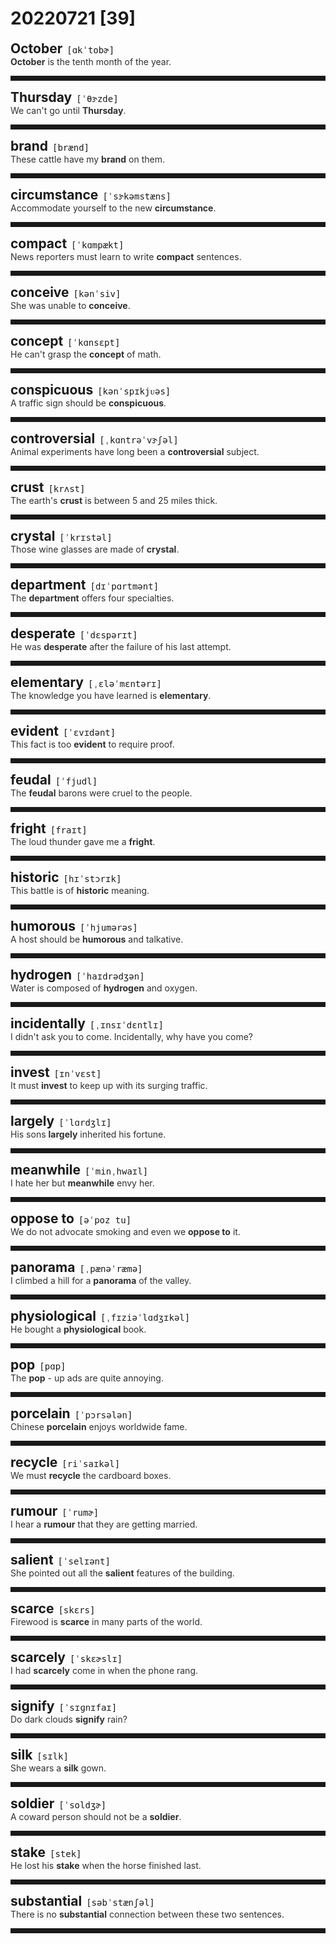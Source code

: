 <style>
/*不显示details的三角符号*/
details > summary::marker {
    display: none;
    content: none;
}
/*去掉外边框*/
details summary{
    outline:none;
    cursor:pointer;/*鼠标放上去之后变成手型*/
}
/*去掉前面默认的小黑三角*/
details summary::-webkit-details-marker{
    display:none; 
}
</style>
# 20220721 [39]  

<div style="display: flex;align-items: baseline;">
    <h2 style="margin-bottom: 0;margin-top: 0">October</h2>
    <p style="padding:0 .5em; margin: 0;font-family: monospace;">[ɑkˈtobɚ]</p>
    <p class="interpretation_21379" style="display:none ;padding:0 .5em; margin: 0; white-space: nowrap;overflow: hidden;text-overflow: ellipsis;">n. 十月</p>
</div>
<details class="details_21379">
    <summary style="color: #303030;"><strong>October</strong> is the tenth month of the year.</summary>
    十月是一年中的第十个月。
</details>
<hr style="padding-bottom: 0.5em;" />


<div style="display: flex;align-items: baseline;">
    <h2 style="margin-bottom: 0;margin-top: 0">Thursday</h2>
    <p style="padding:0 .5em; margin: 0;font-family: monospace;">[ˈθɝzde]</p>
    <p class="interpretation_21379" style="display:none ;padding:0 .5em; margin: 0; white-space: nowrap;overflow: hidden;text-overflow: ellipsis;">n. 星期四</p>
</div>
<details class="details_21379">
    <summary style="color: #303030;">We can't go until <strong>Thursday</strong>.</summary>
    我们要到星期四才能去。
</details>
<hr style="padding-bottom: 0.5em;" />


<div style="display: flex;align-items: baseline;">
    <h2 style="margin-bottom: 0;margin-top: 0">brand</h2>
    <p style="padding:0 .5em; margin: 0;font-family: monospace;">[brænd]</p>
    <p class="interpretation_21379" style="display:none ;padding:0 .5em; margin: 0; white-space: nowrap;overflow: hidden;text-overflow: ellipsis;">n. 品牌；商标；烙印
v. 侮辱；铭刻于； 加商标于；打烙印于</p>
</div>
<details class="details_21379">
    <summary style="color: #303030;">These cattle have my <strong>brand</strong> on them.</summary>
    这些牛身上打了烙印，标明是我的牛。
</details>
<hr style="padding-bottom: 0.5em;" />


<div style="display: flex;align-items: baseline;">
    <h2 style="margin-bottom: 0;margin-top: 0">circumstance</h2>
    <p style="padding:0 .5em; margin: 0;font-family: monospace;">[ˈsɝkəmstæns]</p>
    <p class="interpretation_21379" style="display:none ;padding:0 .5em; margin: 0; white-space: nowrap;overflow: hidden;text-overflow: ellipsis;">n. 环境；情况</p>
</div>
<details class="details_21379">
    <summary style="color: #303030;">Accommodate yourself to the new <strong>circumstance</strong>.</summary>
    你应适应新环境。
</details>
<hr style="padding-bottom: 0.5em;" />


<div style="display: flex;align-items: baseline;">
    <h2 style="margin-bottom: 0;margin-top: 0">compact</h2>
    <p style="padding:0 .5em; margin: 0;font-family: monospace;">[ˈkɑmpækt]</p>
    <p class="interpretation_21379" style="display:none ;padding:0 .5em; margin: 0; white-space: nowrap;overflow: hidden;text-overflow: ellipsis;">adj. 紧密的；小型的
n. 化妆粉盒；合约，协定</p>
</div>
<details class="details_21379">
    <summary style="color: #303030;">News reporters must learn to write <strong>compact</strong> sentences.</summary>
    新闻记者必须学会写紧凑的句子。
</details>
<hr style="padding-bottom: 0.5em;" />


<div style="display: flex;align-items: baseline;">
    <h2 style="margin-bottom: 0;margin-top: 0">conceive</h2>
    <p style="padding:0 .5em; margin: 0;font-family: monospace;">[kənˈsiv]</p>
    <p class="interpretation_21379" style="display:none ;padding:0 .5em; margin: 0; white-space: nowrap;overflow: hidden;text-overflow: ellipsis;">v. 构思；设想；怀孕</p>
</div>
<details class="details_21379">
    <summary style="color: #303030;">She was unable to <strong>conceive</strong>.</summary>
    她没有怀孕的能力。
</details>
<hr style="padding-bottom: 0.5em;" />


<div style="display: flex;align-items: baseline;">
    <h2 style="margin-bottom: 0;margin-top: 0">concept</h2>
    <p style="padding:0 .5em; margin: 0;font-family: monospace;">[ˈkɑnsɛpt]</p>
    <p class="interpretation_21379" style="display:none ;padding:0 .5em; margin: 0; white-space: nowrap;overflow: hidden;text-overflow: ellipsis;">n. 观念，概念</p>
</div>
<details class="details_21379">
    <summary style="color: #303030;">He can't grasp the <strong>concept</strong> of math.</summary>
    他不能掌握数学的概念。
</details>
<hr style="padding-bottom: 0.5em;" />


<div style="display: flex;align-items: baseline;">
    <h2 style="margin-bottom: 0;margin-top: 0">conspicuous</h2>
    <p style="padding:0 .5em; margin: 0;font-family: monospace;">[kənˈspɪkjᴜəs]</p>
    <p class="interpretation_21379" style="display:none ;padding:0 .5em; margin: 0; white-space: nowrap;overflow: hidden;text-overflow: ellipsis;">adj. 显著的；显眼的；显而易见的</p>
</div>
<details class="details_21379">
    <summary style="color: #303030;">A traffic sign should be <strong>conspicuous</strong>.</summary>
    交通标志应该明显。
</details>
<hr style="padding-bottom: 0.5em;" />


<div style="display: flex;align-items: baseline;">
    <h2 style="margin-bottom: 0;margin-top: 0">controversial</h2>
    <p style="padding:0 .5em; margin: 0;font-family: monospace;">[ˌkɑntrəˈvɝʃəl]</p>
    <p class="interpretation_21379" style="display:none ;padding:0 .5em; margin: 0; white-space: nowrap;overflow: hidden;text-overflow: ellipsis;">adj. 有争议的</p>
</div>
<details class="details_21379">
    <summary style="color: #303030;">Animal experiments have long been a <strong>controversial</strong> subject.</summary>
    很久以来，动物实验都是一个备受争议的话题。
</details>
<hr style="padding-bottom: 0.5em;" />


<div style="display: flex;align-items: baseline;">
    <h2 style="margin-bottom: 0;margin-top: 0">crust</h2>
    <p style="padding:0 .5em; margin: 0;font-family: monospace;">[krʌst]</p>
    <p class="interpretation_21379" style="display:none ;padding:0 .5em; margin: 0; white-space: nowrap;overflow: hidden;text-overflow: ellipsis;">n. 外壳；硬壳；面包皮；地壳</p>
</div>
<details class="details_21379">
    <summary style="color: #303030;">The earth's <strong>crust</strong> is between 5 and 25 miles thick.</summary>
    地壳有五至二十五英里厚。
</details>
<hr style="padding-bottom: 0.5em;" />


<div style="display: flex;align-items: baseline;">
    <h2 style="margin-bottom: 0;margin-top: 0">crystal</h2>
    <p style="padding:0 .5em; margin: 0;font-family: monospace;">[ˈkrɪstəl]</p>
    <p class="interpretation_21379" style="display:none ;padding:0 .5em; margin: 0; white-space: nowrap;overflow: hidden;text-overflow: ellipsis;">n. 水晶；结晶
adj. 晶体的</p>
</div>
<details class="details_21379">
    <summary style="color: #303030;">Those wine glasses are made of <strong>crystal</strong>.</summary>
    那些酒杯是用水晶做的。
</details>
<hr style="padding-bottom: 0.5em;" />


<div style="display: flex;align-items: baseline;">
    <h2 style="margin-bottom: 0;margin-top: 0">department</h2>
    <p style="padding:0 .5em; margin: 0;font-family: monospace;">[dɪˈpɑrtmənt]</p>
    <p class="interpretation_21379" style="display:none ;padding:0 .5em; margin: 0; white-space: nowrap;overflow: hidden;text-overflow: ellipsis;">n. 部门；系；部</p>
</div>
<details class="details_21379">
    <summary style="color: #303030;">The <strong>department</strong> offers four specialties.</summary>
    这个系有四个专业。
</details>
<hr style="padding-bottom: 0.5em;" />


<div style="display: flex;align-items: baseline;">
    <h2 style="margin-bottom: 0;margin-top: 0">desperate</h2>
    <p style="padding:0 .5em; margin: 0;font-family: monospace;">[ˈdɛspərɪt]</p>
    <p class="interpretation_21379" style="display:none ;padding:0 .5em; margin: 0; white-space: nowrap;overflow: hidden;text-overflow: ellipsis;">adj. 绝望的；不顾一切的；拼死的；极度渴望的</p>
</div>
<details class="details_21379">
    <summary style="color: #303030;">He was <strong>desperate</strong> after the failure of his last attempt.</summary>
    最后一次尝试失败后，他绝望了。
</details>
<hr style="padding-bottom: 0.5em;" />


<div style="display: flex;align-items: baseline;">
    <h2 style="margin-bottom: 0;margin-top: 0">elementary</h2>
    <p style="padding:0 .5em; margin: 0;font-family: monospace;">[ˌɛləˈmɛntərɪ]</p>
    <p class="interpretation_21379" style="display:none ;padding:0 .5em; margin: 0; white-space: nowrap;overflow: hidden;text-overflow: ellipsis;">adj. 基本的；初级的</p>
</div>
<details class="details_21379">
    <summary style="color: #303030;">The knowledge you have learned is <strong>elementary</strong>.</summary>
    你所学到的知识都是基础的。
</details>
<hr style="padding-bottom: 0.5em;" />


<div style="display: flex;align-items: baseline;">
    <h2 style="margin-bottom: 0;margin-top: 0">evident</h2>
    <p style="padding:0 .5em; margin: 0;font-family: monospace;">[ˈɛvɪdənt]</p>
    <p class="interpretation_21379" style="display:none ;padding:0 .5em; margin: 0; white-space: nowrap;overflow: hidden;text-overflow: ellipsis;">adj. 明显的</p>
</div>
<details class="details_21379">
    <summary style="color: #303030;">This fact is too <strong>evident</strong> to require proof.</summary>
    这事实很明显，用不着证明。
</details>
<hr style="padding-bottom: 0.5em;" />


<div style="display: flex;align-items: baseline;">
    <h2 style="margin-bottom: 0;margin-top: 0">feudal</h2>
    <p style="padding:0 .5em; margin: 0;font-family: monospace;">[ˈfjudl]</p>
    <p class="interpretation_21379" style="display:none ;padding:0 .5em; margin: 0; white-space: nowrap;overflow: hidden;text-overflow: ellipsis;">adj. 封建的；封建制度的</p>
</div>
<details class="details_21379">
    <summary style="color: #303030;">The <strong>feudal</strong> barons were cruel to the people.</summary>
    封建贵族对人民很残酷。
</details>
<hr style="padding-bottom: 0.5em;" />


<div style="display: flex;align-items: baseline;">
    <h2 style="margin-bottom: 0;margin-top: 0">fright</h2>
    <p style="padding:0 .5em; margin: 0;font-family: monospace;">[fraɪt]</p>
    <p class="interpretation_21379" style="display:none ;padding:0 .5em; margin: 0; white-space: nowrap;overflow: hidden;text-overflow: ellipsis;">n. 惊吓；恐怖；惊骇</p>
</div>
<details class="details_21379">
    <summary style="color: #303030;">The loud thunder gave me a <strong>fright</strong>.</summary>
    这声响雷吓了我一大跳。
</details>
<hr style="padding-bottom: 0.5em;" />


<div style="display: flex;align-items: baseline;">
    <h2 style="margin-bottom: 0;margin-top: 0">historic</h2>
    <p style="padding:0 .5em; margin: 0;font-family: monospace;">[hɪˈstɔrɪk]</p>
    <p class="interpretation_21379" style="display:none ;padding:0 .5em; margin: 0; white-space: nowrap;overflow: hidden;text-overflow: ellipsis;">adj. 有历史意义的；历史性的</p>
</div>
<details class="details_21379">
    <summary style="color: #303030;">This battle is of <strong>historic</strong> meaning.</summary>
    这一战具有历史意义。
</details>
<hr style="padding-bottom: 0.5em;" />


<div style="display: flex;align-items: baseline;">
    <h2 style="margin-bottom: 0;margin-top: 0">humorous</h2>
    <p style="padding:0 .5em; margin: 0;font-family: monospace;">[ˈhjumərəs]</p>
    <p class="interpretation_21379" style="display:none ;padding:0 .5em; margin: 0; white-space: nowrap;overflow: hidden;text-overflow: ellipsis;">adj. 幽默的；风趣的</p>
</div>
<details class="details_21379">
    <summary style="color: #303030;">A host should be <strong>humorous</strong> and talkative.</summary>
    一个主持人应该是幽默和健谈的。
</details>
<hr style="padding-bottom: 0.5em;" />


<div style="display: flex;align-items: baseline;">
    <h2 style="margin-bottom: 0;margin-top: 0">hydrogen</h2>
    <p style="padding:0 .5em; margin: 0;font-family: monospace;">[ˈhaɪdrədʒən]</p>
    <p class="interpretation_21379" style="display:none ;padding:0 .5em; margin: 0; white-space: nowrap;overflow: hidden;text-overflow: ellipsis;">n. 氢</p>
</div>
<details class="details_21379">
    <summary style="color: #303030;">Water is composed of <strong>hydrogen</strong> and oxygen.</summary>
    水是由氢和氧组成的。
</details>
<hr style="padding-bottom: 0.5em;" />


<div style="display: flex;align-items: baseline;">
    <h2 style="margin-bottom: 0;margin-top: 0">incidentally</h2>
    <p style="padding:0 .5em; margin: 0;font-family: monospace;">[ˌɪnsɪˈdɛntlɪ]</p>
    <p class="interpretation_21379" style="display:none ;padding:0 .5em; margin: 0; white-space: nowrap;overflow: hidden;text-overflow: ellipsis;">adv. 附带地；偶然地；顺便地</p>
</div>
<details class="details_21379">
    <summary style="color: #303030;">I didn't ask you to come. Incidentally, why have you come?</summary>
    我没有叫你来。顺便问一下，你为什么过来？
</details>
<hr style="padding-bottom: 0.5em;" />


<div style="display: flex;align-items: baseline;">
    <h2 style="margin-bottom: 0;margin-top: 0">invest</h2>
    <p style="padding:0 .5em; margin: 0;font-family: monospace;">[ɪnˈvɛst]</p>
    <p class="interpretation_21379" style="display:none ;padding:0 .5em; margin: 0; white-space: nowrap;overflow: hidden;text-overflow: ellipsis;">v. 投资；投入</p>
</div>
<details class="details_21379">
    <summary style="color: #303030;">It must <strong>invest</strong> to keep up with its surging traffic.</summary>
    投入必须跟得上日益繁忙的交通。
</details>
<hr style="padding-bottom: 0.5em;" />


<div style="display: flex;align-items: baseline;">
    <h2 style="margin-bottom: 0;margin-top: 0">largely</h2>
    <p style="padding:0 .5em; margin: 0;font-family: monospace;">[ˈlɑrdʒlɪ]</p>
    <p class="interpretation_21379" style="display:none ;padding:0 .5em; margin: 0; white-space: nowrap;overflow: hidden;text-overflow: ellipsis;">adv. 大部分地；主要地；大量地</p>
</div>
<details class="details_21379">
    <summary style="color: #303030;">His sons <strong>largely</strong> inherited his fortune.</summary>
    他的儿子们继承了他的大部分遗产。
</details>
<hr style="padding-bottom: 0.5em;" />


<div style="display: flex;align-items: baseline;">
    <h2 style="margin-bottom: 0;margin-top: 0">meanwhile</h2>
    <p style="padding:0 .5em; margin: 0;font-family: monospace;">[ˈminˌhwaɪl]</p>
    <p class="interpretation_21379" style="display:none ;padding:0 .5em; margin: 0; white-space: nowrap;overflow: hidden;text-overflow: ellipsis;">adv. 与此同时；在此期间</p>
</div>
<details class="details_21379">
    <summary style="color: #303030;">I hate her but <strong>meanwhile</strong> envy her.</summary>
    我讨厌她，但同时又羡慕她。
</details>
<hr style="padding-bottom: 0.5em;" />


<div style="display: flex;align-items: baseline;">
    <h2 style="margin-bottom: 0;margin-top: 0">oppose to</h2>
    <p style="padding:0 .5em; margin: 0;font-family: monospace;">[əˈpoz tu]</p>
    <p class="interpretation_21379" style="display:none ;padding:0 .5em; margin: 0; white-space: nowrap;overflow: hidden;text-overflow: ellipsis;">phrase. 反对</p>
</div>
<details class="details_21379">
    <summary style="color: #303030;">We do not advocate smoking and even we <strong>oppose to</strong> it.</summary>
    我们不提倡甚至反对吸烟。
</details>
<hr style="padding-bottom: 0.5em;" />


<div style="display: flex;align-items: baseline;">
    <h2 style="margin-bottom: 0;margin-top: 0">panorama</h2>
    <p style="padding:0 .5em; margin: 0;font-family: monospace;">[ˌpænəˈræmə]</p>
    <p class="interpretation_21379" style="display:none ;padding:0 .5em; margin: 0; white-space: nowrap;overflow: hidden;text-overflow: ellipsis;">n. 全景；概论</p>
</div>
<details class="details_21379">
    <summary style="color: #303030;">I climbed a hill for a <strong>panorama</strong> of the valley.</summary>
    我爬上小山看山谷的全景。
</details>
<hr style="padding-bottom: 0.5em;" />


<div style="display: flex;align-items: baseline;">
    <h2 style="margin-bottom: 0;margin-top: 0">physiological</h2>
    <p style="padding:0 .5em; margin: 0;font-family: monospace;">[ˌfɪziəˈlɑdʒɪkəl]</p>
    <p class="interpretation_21379" style="display:none ;padding:0 .5em; margin: 0; white-space: nowrap;overflow: hidden;text-overflow: ellipsis;">adj. 生理学的</p>
</div>
<details class="details_21379">
    <summary style="color: #303030;">He bought a <strong>physiological</strong> book.</summary>
    他买了一本生理学方面的书。
</details>
<hr style="padding-bottom: 0.5em;" />


<div style="display: flex;align-items: baseline;">
    <h2 style="margin-bottom: 0;margin-top: 0">pop</h2>
    <p style="padding:0 .5em; margin: 0;font-family: monospace;">[pɑp]</p>
    <p class="interpretation_21379" style="display:none ;padding:0 .5em; margin: 0; white-space: nowrap;overflow: hidden;text-overflow: ellipsis;">n. 砰的一声；流行音乐；汽水
v. 发出砰的一声；突然地行动
adj. 流行的；通俗的
adv. 砰地</p>
</div>
<details class="details_21379">
    <summary style="color: #303030;">The <strong>pop</strong> - up ads are quite annoying.</summary>
    弹出式广告真使人恼。
</details>
<hr style="padding-bottom: 0.5em;" />


<div style="display: flex;align-items: baseline;">
    <h2 style="margin-bottom: 0;margin-top: 0">porcelain</h2>
    <p style="padding:0 .5em; margin: 0;font-family: monospace;">[ˈpɔrsələn]</p>
    <p class="interpretation_21379" style="display:none ;padding:0 .5em; margin: 0; white-space: nowrap;overflow: hidden;text-overflow: ellipsis;">n. 瓷；瓷器</p>
</div>
<details class="details_21379">
    <summary style="color: #303030;">Chinese <strong>porcelain</strong> enjoys worldwide fame.</summary>
    中国的瓷器闻名世界。
</details>
<hr style="padding-bottom: 0.5em;" />


<div style="display: flex;align-items: baseline;">
    <h2 style="margin-bottom: 0;margin-top: 0">recycle</h2>
    <p style="padding:0 .5em; margin: 0;font-family: monospace;">[riˈsaɪkəl]</p>
    <p class="interpretation_21379" style="display:none ;padding:0 .5em; margin: 0; white-space: nowrap;overflow: hidden;text-overflow: ellipsis;">v. 再循环</p>
</div>
<details class="details_21379">
    <summary style="color: #303030;">We must <strong>recycle</strong> the cardboard boxes.</summary>
    我们必须循环使用纸盒子。
</details>
<hr style="padding-bottom: 0.5em;" />


<div style="display: flex;align-items: baseline;">
    <h2 style="margin-bottom: 0;margin-top: 0">rumour</h2>
    <p style="padding:0 .5em; margin: 0;font-family: monospace;">[ˈrumɚ]</p>
    <p class="interpretation_21379" style="display:none ;padding:0 .5em; margin: 0; white-space: nowrap;overflow: hidden;text-overflow: ellipsis;">n. 谣言
v. 谣传</p>
</div>
<details class="details_21379">
    <summary style="color: #303030;">I hear a <strong>rumour</strong> that they are getting married.</summary>
    我听到传闻，说他们要结婚了。
</details>
<hr style="padding-bottom: 0.5em;" />


<div style="display: flex;align-items: baseline;">
    <h2 style="margin-bottom: 0;margin-top: 0">salient</h2>
    <p style="padding:0 .5em; margin: 0;font-family: monospace;">[ˈselɪənt]</p>
    <p class="interpretation_21379" style="display:none ;padding:0 .5em; margin: 0; white-space: nowrap;overflow: hidden;text-overflow: ellipsis;">adj. 突出的；显著的；重要的
n. 突出部分</p>
</div>
<details class="details_21379">
    <summary style="color: #303030;">She pointed out all the <strong>salient</strong> features of the building.</summary>
    她指出了该建筑物的全部显著特征。
</details>
<hr style="padding-bottom: 0.5em;" />


<div style="display: flex;align-items: baseline;">
    <h2 style="margin-bottom: 0;margin-top: 0">scarce</h2>
    <p style="padding:0 .5em; margin: 0;font-family: monospace;">[skɛrs]</p>
    <p class="interpretation_21379" style="display:none ;padding:0 .5em; margin: 0; white-space: nowrap;overflow: hidden;text-overflow: ellipsis;">adj. 缺乏的；不足的；稀有的</p>
</div>
<details class="details_21379">
    <summary style="color: #303030;">Firewood is <strong>scarce</strong> in many parts of the world.</summary>
    世界上很多地区都缺乏木柴。
</details>
<hr style="padding-bottom: 0.5em;" />


<div style="display: flex;align-items: baseline;">
    <h2 style="margin-bottom: 0;margin-top: 0">scarcely</h2>
    <p style="padding:0 .5em; margin: 0;font-family: monospace;">[ˈskɛɚslɪ]</p>
    <p class="interpretation_21379" style="display:none ;padding:0 .5em; margin: 0; white-space: nowrap;overflow: hidden;text-overflow: ellipsis;">adv. 几乎不；刚刚；决不</p>
</div>
<details class="details_21379">
    <summary style="color: #303030;">I had <strong>scarcely</strong> come in when the phone rang.</summary>
    我刚进来，电话就响了。
</details>
<hr style="padding-bottom: 0.5em;" />


<div style="display: flex;align-items: baseline;">
    <h2 style="margin-bottom: 0;margin-top: 0">signify</h2>
    <p style="padding:0 .5em; margin: 0;font-family: monospace;">[ˈsɪɡnɪfaɪ]</p>
    <p class="interpretation_21379" style="display:none ;padding:0 .5em; margin: 0; white-space: nowrap;overflow: hidden;text-overflow: ellipsis;">v. 表示；预示；象征；要紧</p>
</div>
<details class="details_21379">
    <summary style="color: #303030;">Do dark clouds <strong>signify</strong> rain?</summary>
    有乌云是否预示要下雨？
</details>
<hr style="padding-bottom: 0.5em;" />


<div style="display: flex;align-items: baseline;">
    <h2 style="margin-bottom: 0;margin-top: 0">silk</h2>
    <p style="padding:0 .5em; margin: 0;font-family: monospace;">[sɪlk]</p>
    <p class="interpretation_21379" style="display:none ;padding:0 .5em; margin: 0; white-space: nowrap;overflow: hidden;text-overflow: ellipsis;">n. 丝绸</p>
</div>
<details class="details_21379">
    <summary style="color: #303030;">She wears a <strong>silk</strong> gown.</summary>
    她穿着丝质长袍。
</details>
<hr style="padding-bottom: 0.5em;" />


<div style="display: flex;align-items: baseline;">
    <h2 style="margin-bottom: 0;margin-top: 0">soldier</h2>
    <p style="padding:0 .5em; margin: 0;font-family: monospace;">[ˈsoldʒɚ]</p>
    <p class="interpretation_21379" style="display:none ;padding:0 .5em; margin: 0; white-space: nowrap;overflow: hidden;text-overflow: ellipsis;">n. 士兵；军人</p>
</div>
<details class="details_21379">
    <summary style="color: #303030;">A coward person should not be a <strong>soldier</strong>.</summary>
    懦弱的人不应该当兵。
</details>
<hr style="padding-bottom: 0.5em;" />


<div style="display: flex;align-items: baseline;">
    <h2 style="margin-bottom: 0;margin-top: 0">stake</h2>
    <p style="padding:0 .5em; margin: 0;font-family: monospace;">[stek]</p>
    <p class="interpretation_21379" style="display:none ;padding:0 .5em; margin: 0; white-space: nowrap;overflow: hidden;text-overflow: ellipsis;">n. 股份；赌注；桩
v. 投下…的赌注；把…系于桩上</p>
</div>
<details class="details_21379">
    <summary style="color: #303030;">He lost his <strong>stake</strong> when the horse finished last.</summary>
    当那匹马跑了最后一名时，他输了他的赌注。
</details>
<hr style="padding-bottom: 0.5em;" />


<div style="display: flex;align-items: baseline;">
    <h2 style="margin-bottom: 0;margin-top: 0">substantial</h2>
    <p style="padding:0 .5em; margin: 0;font-family: monospace;">[səbˈstænʃəl]</p>
    <p class="interpretation_21379" style="display:none ;padding:0 .5em; margin: 0; white-space: nowrap;overflow: hidden;text-overflow: ellipsis;">adj. 大量的；实质的；坚固的</p>
</div>
<details class="details_21379">
    <summary style="color: #303030;">There is no <strong>substantial</strong> connection between these two sentences.</summary>
    这两个句子之间并没有实质联系。
</details>
<hr style="padding-bottom: 0.5em;" />

<script>
const details = document.querySelectorAll('.details_21379');
const translates = document.querySelectorAll('.interpretation_21379');

details.forEach((item, index) => item.addEventListener('toggle', () => {
    if (item.open) {
        translates[index].style.display = 'block';
    } else translates[index].style.display = 'none';
}));
</script>
